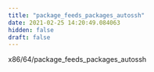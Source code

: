 ```yaml
---
title: "package_feeds_packages_autossh"
date: 2021-02-25 14:20:49.084063
hidden: false
draft: false
---
```


x86/64/package_feeds_packages_autossh

